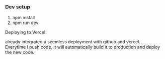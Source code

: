 ### Dev setup

1. npm install
2. npm run dev

Deploying to Vercel:

already integrated a seemless deployment with github and vercel. Everytime I push code, it will automatically build it to production and deploy the new code.
